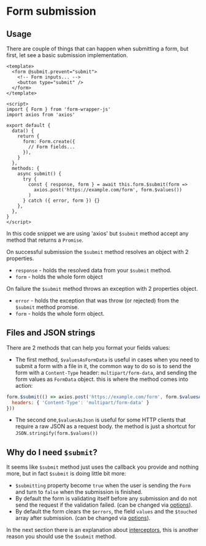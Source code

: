 # Form submission

## Usage

There are couple of things that can happen when submitting a form, but first, let see a basic submission implementation.

```vue
<template>
  <form @submit.prevent="submit">
    <!-- Form inputs... -->
    <button type="submit" />
  </form>
</template>

<script>
import { Form } from 'form-wrapper-js'
import axios from 'axios'

export default {
  data() {
    return {
      form: Form.create({
        // Form fields...
      }),
    }
  },
  methods: {
    async submit() {
      try {
        const { response, form } = await this.form.$submit(form =>
          axios.post('https://example.com/form', form.$values())
        )
      } catch ({ error, form }) {}
    },
  },
}
</script>
```

In this code snippet we are using 'axios' but `$submit` method accept any method that returns a `Promise`.

On successful submission the `$submit` method resolves an object with 2 properties.

- `response` - holds the resolved data from your `$submit` method.
- `form` - holds the whole form object 

On failure the `$submit` method throws an exception with 2 properties object.

- `error` - holds the exception that was throw (or rejected) from the `$submit` method promise.
- `form` - holds the whole form object.

## Files and JSON strings

There are 2 methods that can help you format your fields values:

- The first method, `$valuesAsFormData` is useful in cases when you need to submit a form with a file in it, the common way to do so is to send the form with a `Content-Type` header: `multipart/form-data`,
and sending the form values as `FormData` object. this is where the method comes into action:

```js
form.$submit(() => axios.post('https://example.com/form', form.$valuesAsFormData(), {
  headers: { 'Content-Type': 'multipart/form-data' }
}))
```

- The second one,`$valuesAsJson` is useful for some HTTP clients that require a raw JSON as a request body. 
the method is just a shortcut for `JSON.stringify(form.$values())`


## Why do I need `$submit`?

It seems like `$submit` method just uses the callback you provide and nothing more, but in fact `$submit` is doing little bit more:

- `$submitting` property become `true` when the user is sending the `Form` and turn to `false` when the submission is finished.
- By default the form is validating itself before any submission and do not send the request if the validation failed. (can be changed via [options](/guide/options)).
- By default the form clears the `$errors`, the field `values` and the `$touched` array after submission. (can be changed via [options](/guide/options)).

 In the next section there is an explanation about [interceptors](/guide/interceptors), this is another reason you should 
 use the `$submit` method.
